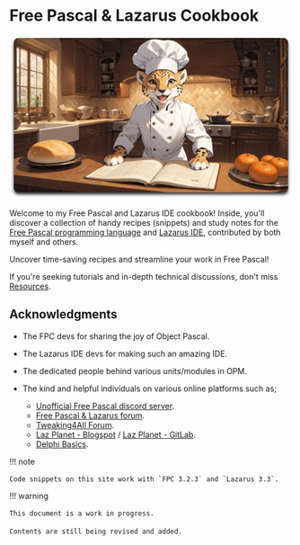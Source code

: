 # Free Pascal & Lazarus Cookbook

![Cooking](assets/home-min.png)


Welcome to my Free Pascal and Lazarus IDE cookbook! Inside, you'll discover a collection of handy recipes (snippets) and study notes for the [Free Pascal programming language](https://www.freepascal.org) and [Lazarus IDE](https://www.lazarus-ide.org), contributed by both myself and others.

Uncover time-saving recipes and streamline your work in Free Pascal!

If you're seeking tutorials and in-depth technical discussions, don't miss [Resources](docs/resources/docs-sites.md).

## Acknowledgments

- The FPC devs for sharing the joy of Object Pascal.
- The Lazarus IDE devs for making such an amazing IDE.
- The dedicated people behind various units/modules in OPM.
- The kind and helpful individuals on various online platforms such as;

    - [Unofficial Free Pascal discord server](https://discord.com/channels/570025060312547359/570091337173696513).
    - [Free Pascal & Lazarus forum](https://forum.lazarus.freepascal.org/index.php).
    - [Tweaking4All Forum](https://www.tweaking4all.com/forum/).
    - [Laz Planet - Blogspot](https://lazplanet.blogspot.com) / [Laz Planet - GitLab](https://lazplanet.gitlab.io).
    - [Delphi Basics](https://www.delphibasics.co.uk/index.html).

!!! note

    Code snippets on this site work with `FPC 3.2.3` and `Lazarus 3.3`.

!!! warning

    This document is a work in progress. 
    
    Contents are still being revised and added.
